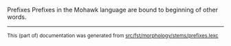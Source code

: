 Prefixes
Prefixes in the Mohawk language are bound to beginning of other words.

* * *

<small>This (part of) documentation was generated from [src/fst/morphology/stems/prefixes.lexc](https://github.com/giellalt/lang-moh/blob/main/src/fst/morphology/stems/prefixes.lexc)</small>
